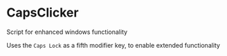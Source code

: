 # CapsClicker
Script for enhanced windows functionality

Uses the `Caps Lock` as a fifth modifier key, to enable extended functionality
